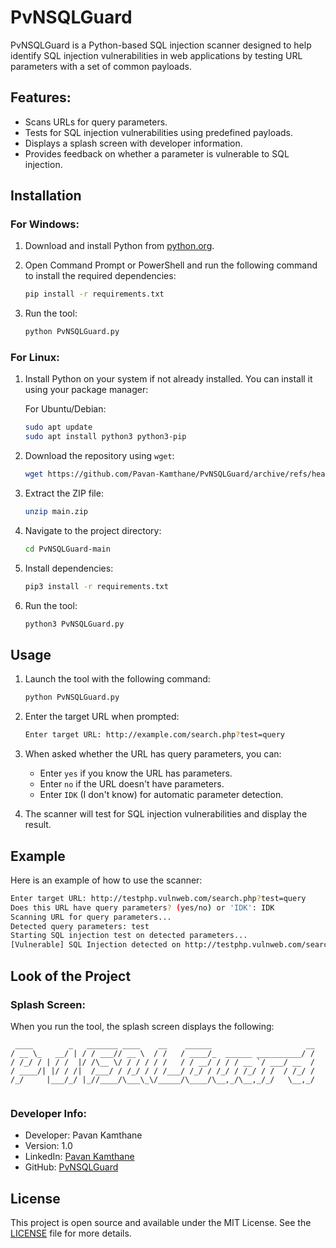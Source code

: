 
# PvNSQLGuard

PvNSQLGuard is a Python-based SQL injection scanner designed to help identify SQL injection vulnerabilities in web applications by testing URL parameters with a set of common payloads.

## Features:
- Scans URLs for query parameters.
- Tests for SQL injection vulnerabilities using predefined payloads.
- Displays a splash screen with developer information.
- Provides feedback on whether a parameter is vulnerable to SQL injection.

## Installation

### For Windows:
1. Download and install Python from [python.org](https://www.python.org/downloads/).
2. Open Command Prompt or PowerShell and run the following command to install the required dependencies:

   ```bash
   pip install -r requirements.txt
   ```

3. Run the tool:

   ```bash
   python PvNSQLGuard.py
   ```

### For Linux:

1. Install Python on your system if not already installed. You can install it using your package manager:

   For Ubuntu/Debian:
   ```bash
   sudo apt update
   sudo apt install python3 python3-pip
   ```

2. Download the repository using `wget`:

   ```bash
   wget https://github.com/Pavan-Kamthane/PvNSQLGuard/archive/refs/heads/main.zip
   ```

3. Extract the ZIP file:

   ```bash
   unzip main.zip
   ```

4. Navigate to the project directory:

   ```bash
   cd PvNSQLGuard-main
   ```

5. Install dependencies:

   ```bash
   pip3 install -r requirements.txt
   ```

6. Run the tool:

   ```bash
   python3 PvNSQLGuard.py
   ```

## Usage

1. Launch the tool with the following command:

   ```bash
   python PvNSQLGuard.py
   ```

2. Enter the target URL when prompted:

   ```bash
   Enter target URL: http://example.com/search.php?test=query
   ```

3. When asked whether the URL has query parameters, you can:
   - Enter `yes` if you know the URL has parameters.
   - Enter `no` if the URL doesn't have parameters.
   - Enter `IDK` (I don't know) for automatic parameter detection.

4. The scanner will test for SQL injection vulnerabilities and display the result.

## Example

Here is an example of how to use the scanner:

```bash
Enter target URL: http://testphp.vulnweb.com/search.php?test=query
Does this URL have query parameters? (yes/no) or 'IDK': IDK
Scanning URL for query parameters...
Detected query parameters: test
Starting SQL injection test on detected parameters...
[Vulnerable] SQL Injection detected on http://testphp.vulnweb.com/search.php?test=query with parameter: test
```

## Look of the Project

### Splash Screen:

When you run the tool, the splash screen displays the following:

```
 ____        _   _______ ____    __    ______                     __
/ __ \_   __/ | / / ___// __ \  / /   / ____/_  ______ __________/ /
/ /_/ / | / /  |/ /\__ \/ / / / / /   / / __/ / / / __ `/ ___/ __  /
/ ____/| |/ / /|  /___/ / /_/ / / /___/ /_/ / /_/ / /_/ / /  / /_/ /
/_/     |___/_/ |_//____/\___\_\/_____/\____/\__,_/\__,_/_/   \__,_/
                                                                  
```

### Developer Info:

- Developer: Pavan Kamthane
- Version: 1.0
- LinkedIn: [Pavan Kamthane](https://www.linkedin.com/in/pavankamthane/)
- GitHub: [PvNSQLGuard](https://github.com/Pavan-Kamthane/PvNSQLGuard)

## License

This project is open source and available under the MIT License. See the [LICENSE](LICENSE) file for more details.
